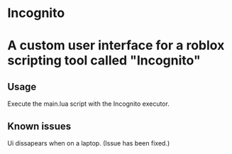 # Incognito
# A custom user interface for a roblox scripting tool called "Incognito"
## Usage <br/>
Execute the main.lua script with the Incognito executor.


## Known issues <br/>
Ui dissapears when on a laptop. (Issue has been fixed.)
